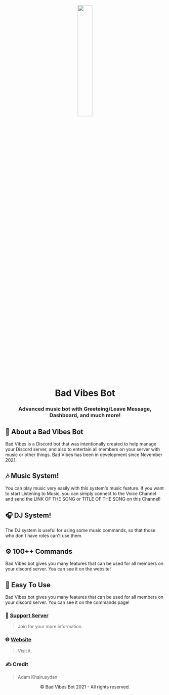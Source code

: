 <div align="center"><img src="https://cdn.discordapp.com/attachments/784917578974756904/938445237502763079/New_BV_png.png?width=522&height=480" width="30%"></div>
<h1 align="center"><b>Bad Vibes Bot</b></h1>
<h3 align="center">Advanced music bot with Greeteing/Leave Message, Dashboard, and much more!</h3>


## 📌 About a Bad Vibes Bot
Bad Vibes is a Discord bot that was intentionally created to help manage your Discord server, and also to entertain all members on your server with music or other things.
Bad Vibes has been in development since November 2021.

## 🎶 Music System!
You can play music very easily with this system's music feature.
If you want to start Listening to Music, you can simply connect to the Voice Channel and send the LINK OF THE SONG or TITLE OF THE SONG on this Channel!

## 🎧 DJ System!
The DJ system is useful for using some music commands, so that those who don't have roles can't use them.

## ⚙️ 100++ Commands
Bad Vibes bot gives you many features that can be used for all members on your discord server. You can see it on the website!

## 🏓 Easy To Use
Bad Vibes bot gives you many features that can be used for all members on your discord server. You can see it on the commands page!

### 📝 [Support Server](https://discord.gg/wrTHfMqzaQ)

> Join for your more information.

### 🌐 [Website](https://bad-vibes.adamkhairusydan.repl.co/)

> Visit it.

### ✍️ Credit

> Adam Khairusydan

<p align="center">©️ Bad Vibes Bot 2021 - All rights reserved.</p>

